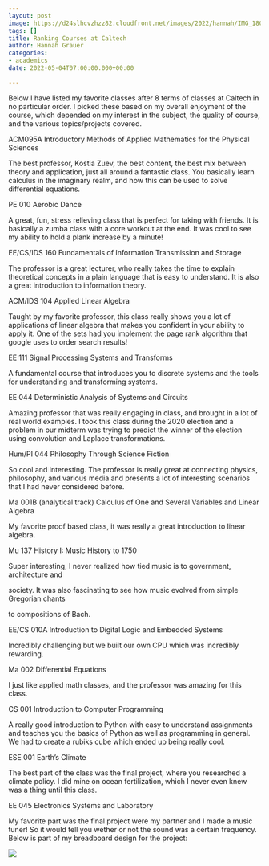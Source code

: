 ```yaml
---
layout: post
image: https://d24slhcvzhzz82.cloudfront.net/images/2022/hannah/IMG_1804%202.jpeg
tags: []
title: Ranking Courses at Caltech
author: Hannah Grauer
categories:
- academics
date: 2022-05-04T07:00:00.000+00:00

---
```

Below I have listed my favorite classes after 8 terms of classes at Caltech in no particular order. I picked these based on my overall enjoyment of the course, which depended on my interest in the subject, the quality of course, and the various topics/projects covered.

ACM095A Introductory Methods of Applied Mathematics for the Physical Sciences

The best professor, Kostia Zuev, the best content, the best mix between theory and application, just all around a fantastic class. You basically learn calculus in the imaginary realm, and how this can be used to solve differential equations.

PE 010 Aerobic Dance

A great, fun, stress relieving class that is perfect for taking with friends. It is basically a zumba class with a core workout at the end. It was cool to see my ability to hold a plank increase by a minute!

EE/CS/IDS 160 Fundamentals of Information Transmission and Storage

The professor is a great lecturer, who really takes the time to explain theoretical concepts in a plain language that is easy to understand. It is also a great introduction to information theory.

ACM/IDS 104 Applied Linear Algebra

Taught by my favorite professor, this class really shows you a lot of applications of linear algebra that makes you confident in your ability to apply it. One of the sets had you implement the page rank algorithm that google uses to order search results!

EE 111 Signal Processing Systems and Transforms

A fundamental course that introduces you to discrete systems and the tools for understanding and transforming systems.

EE 044 Deterministic Analysis of Systems and Circuits

Amazing professor that was really engaging in class, and brought in a lot of real world examples. I took this class during the 2020 election and a problem in our midterm was trying to predict the winner of the election using convolution and Laplace transformations.

Hum/PI 044 Philosophy Through Science Fiction

So cool and interesting. The professor is really great at connecting physics, philosophy, and various media and presents a lot of interesting scenarios that I had never considered before.

Ma 001B (analytical track) Calculus of One and Several Variables and Linear Algebra

My favorite proof based class, it was really a great introduction to linear algebra.

Mu 137 History I: Music History to 1750

Super interesting, I never realized how tied music is to government, architecture and

society. It was also fascinating to see how music evolved from simple Gregorian chants

to compositions of Bach.

EE/CS 010A Introduction to Digital Logic and Embedded Systems

Incredibly challenging but we built our own CPU which was incredibly rewarding.

Ma 002 Differential Equations

I just like applied math classes, and the professor was amazing for this class.

CS 001 Introduction to Computer Programming

A really good introduction to Python with easy to understand assignments and teaches you the basics of Python as well as programming in general. We had to create a rubiks cube which ended up being really cool.

ESE 001 Earth’s Climate

The best part of the class was the final project, where you researched a climate policy. I did mine on ocean fertilization, which I never even knew was a thing until this class.

EE 045 Electronics Systems and Laboratory

My favorite part was the final project were my partner and I made a music tuner! So it would tell you wether or not the sound was a certain frequency.  Below is part of my breadboard design for the project:

![](https://d24slhcvzhzz82.cloudfront.net/images/2022/hannah/IMG_1804%202.jpeg)